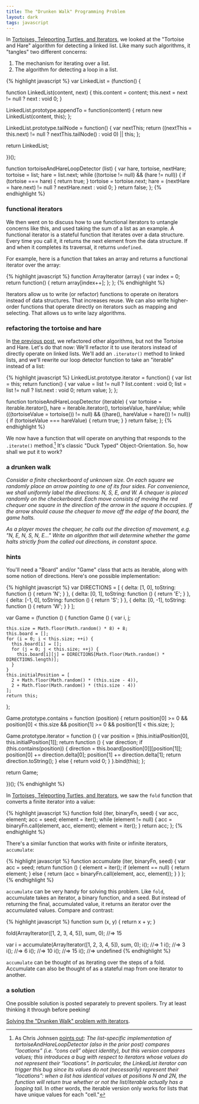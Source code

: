 ```yaml
---
title: The "Drunken Walk" Programming Problem
layout: dark
tags: javascript
---
```


In [Tortoises, Teleporting Turtles, and Iterators](http://braythwayt.com/2013/02/15/turtles-and-iterators.js.html), we looked at the "Tortoise and Hare" algorithm for detecting a linked list. Like many such algorithms, it "tangles" two different concerns:

1. The mechanism for iterating over a list.
2. The algorithm for detecting a loop in a list.

{% highlight javascript %}
var LinkedList = (function() {

  function LinkedList(content, next) {
    this.content = content;
    this.next = next != null ? next : void 0;
  }

  LinkedList.prototype.appendTo = function(content) {
    return new LinkedList(content, this);
  };

  LinkedList.prototype.tailNode = function() {
    var nextThis;
    return ((nextThis = this.next) != null ? nextThis.tailNode() : void 0) || this;
  };

  return LinkedList;

})();

function tortoiseAndHareLoopDetector (list) {
  var hare, tortoise, nextHare;
  tortoise = list;
  hare = list.next;
  while ((tortoise != null) && (hare != null)) {
    if (tortoise === hare) {
      return true;
    }
    tortoise = tortoise.next;
    hare = (nextHare = hare.next) != null ? nextHare.next : void 0;
  }
  return false;
};
{% endhighlight %}

### functional iterators

We then went on to discuss how to use functional iterators to untangle concerns like this, and used taking the sum of a list as an example. A functional iterator is a stateful function that iterates over a data structure. Every time you call it, it returns the next element from the data structure. If and when it completes its traversal, it returns `undefined`.

For example, here is a function that takes an array and returns a functional iterator over the array:

{% highlight javascript %}
function ArrayIterator (array) {
  var index = 0;
  return function() {
    return array[index++];
  };
};
{% endhighlight %}

Iterators allow us to write (or refactor) functions to operate on iterators instead of data structures. That increases reuse. We can also write higher-order functions that operate directly on iterators such as mapping and selecting. That allows us to write lazy algorithms.

### refactoring the tortoise and hare

In [the previous post](http://braythwayt.com/2013/02/15/turtles-and-iterators.js.html), we refactored other algorithms, but not the Tortoise and Hare. Let's do that now: We'll refactor it to use iterators instead of directly operate on linked lists. We'll add an `.iterator()` method to linked lists, and we'll rewrite our loop detector function to take an "iterable" instead of a list:

{% highlight javascript %}
LinkedList.prototype.iterator = function() {
  var list = this;
  return function() {
    var value = list != null ? list.content : void 0;
    list = list != null ? list.next : void 0;
    return value;
  };
};

function tortoiseAndHareLoopDetector (iterable) {
  var tortoise = iterable.iterator(),
      hare = iterable.iterator(), 
      tortoiseValue, 
      hareValue;
  while (((tortoiseValue = tortoise()) != null) && ((hare(), hareValue = hare()) != null)) {
    if (tortoiseValue === hareValue) {
      return true;
    }
  }
  return false;
};
{% endhighlight %}

We now have a function that will operate on anything that responds to the `.iterate()` method.[^not-exactly] It's classic "Duck Typed" Object-Orientation. So, how shall we put it to work?

[^not-exactly]: As Chris Johnsen [points out](https://github.com/braythwayt/braythwayt.github.com/commit/a92cb21fe8f16438ca5326161458f99101e0ded3#commitcomment-2672985): *The list-specific implementation of tortoiseAndHareLoopDetector (also in the prior post) compares “locations” (i.e. “cons cell” object identity), but this version compares values; this introduces a bug with respect to iterators whose values do not represent their “locations”. In particular, the LinkedList iterator can trigger this bug since its values do not (necessarily) represent their “locations”: when a list has identical values at positions N and 2N, the function will return true whether or not the list/iterable actually has a looping tail.* In other words, the iterable version only works for lists that have unique values for each "cell."

### a drunken walk

*Consider a finite checkerboard of unknown size. On each square we randomly place an arrow pointing to one of its four sides. For convenience, we shall uniformly label the directions: N, S, E, and W. A chequer is placed randomly on the checkerboard. Each move consists of moving the red chequer one square in the direction of the arrow in the square it occupies. If the arrow should cause the chequer to move off the edge of the board, the game halts.*

*As a player moves the chequer, he calls out the direction of movement, e.g. "N, E, N, S, N, E..." Write an algorithm that will determine whether the game halts strictly from the called out directions, in constant space.*

### hints

You'll need a "Board" and/or "Game" class that acts as iterable, along with some notion of directions. Here's one possible implementation:

{% highlight javascript %}
var DIRECTIONS = [
                   {
                     delta: [1, 0],
                     toString: function () { return 'N'; }
                   },
                   {
                     delta: [0, 1],
                     toString: function () { return 'E'; }
                   },
                   {
                     delta: [-1, 0],
                     toString: function () { return 'S'; }
                   },
                   {
                     delta: [0, -1],
                     toString: function () { return 'W'; }
                   }
                 ];

var Game = (function () {
  function Game () {
    var i,
        j;
    
    this.size = Math.floor(Math.random() * 8) + 8;
    this.board = [];
    for (i = 0; i < this.size; ++i) {
      this.board[i] = [];
      for (j = 0; j < this.size; ++j) {
        this.board[i][j] = DIRECTIONS[Math.floor(Math.random() * DIRECTIONS.length)];
      }
    }
    this.initialPosition = [
      2 + Math.floor(Math.random() * (this.size - 4)), 
      2 + Math.floor(Math.random() * (this.size - 4))
    ];
    return this;
  };
  
  Game.prototype.contains = function (position) {
    return position[0] >= 0 && position[0] < this.size && position[1] >= 0 && position[1] < this.size;
  };
  
  Game.prototype.iterator = function () {
    var position = [this.initialPosition[0], this.initialPosition[1]];
    return function () {
      var direction;
      if (this.contains(position)) {
        direction = this.board[position[0]][position[1]];
        position[0] += direction.delta[0];
        position[1] += direction.delta[1];
        return direction.toString();
      }
      else {
        return void 0;
      }
    }.bind(this);
  };
  
  return Game;
  
})();
{% endhighlight %}

In [Tortoises, Teleporting Turtles, and Iterators](http://braythwayt.com/2013/02/15/turtles-and-iterators.js.html), we saw the `fold` function that converts a finite iterator into a value:

{% highlight javascript %}
function fold (iter, binaryFn, seed) {
  var acc, element;
  acc = seed;
  element = iter();
  while (element != null) {
    acc = binaryFn.call(element, acc, element);
    element = iter();
  }
  return acc;
};
{% endhighlight %}

There's a similar function that works with finite or infinite iterators, `accumulate`:

{% highlight javascript %}
function accumulate (iter, binaryFn, seed) {
  var acc = seed;
  return function () {
    element = iter();
    if (element == null) {
      return element;
    }
    else {
      return (acc = binaryFn.call(element, acc, element));
    }
  }
};
{% endhighlight %}

`accumulate` can be very handy for solving this problem. Like `fold`, accumulate takes an iterator, a binary function, and a seed. But instead of returning the final, accumulated value, it returns an iterator over the accumulated values. Compare and contrast:

{% highlight javascript %}
function sum (x, y) { return x + y; }

fold(ArrayIterator([1, 2, 3, 4, 5]), sum, 0);
  //=> 15

var i = accumulate(ArrayIterator([1, 2, 3, 4, 5]), sum, 0);
i();
  //=> 1
i();
  //=> 3
i();
  //=> 6
i();
  //=> 10
i();
  //=> 15
i();
  //=> undefined
{% endhighlight %}
  
`accumulate` can be thought of as iterating over the steps of a fold. Accumulate can also be thought of as a stateful map from one iterator to another.

### a solution

One possible solution is posted separately to prevent spoilers. Try at least thinking it through before peeking!

[Solving the "Drunken Walk" problem with iterators](http://braythwayt.com/2013/02/18/drunken-walk-solution.html).